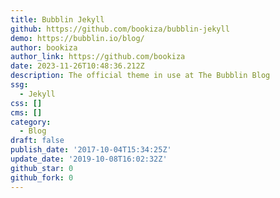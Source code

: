 ```yaml
---
title: Bubblin Jekyll
github: https://github.com/bookiza/bubblin-jekyll
demo: https://bubblin.io/blog/
author: bookiza
author_link: https://github.com/bookiza
date: 2023-11-26T10:48:36.212Z
description: The official theme in use at The Bubblin Blog
ssg:
  - Jekyll
css: []
cms: []
category:
  - Blog
draft: false
publish_date: '2017-10-04T15:34:25Z'
update_date: '2019-10-08T16:02:32Z'
github_star: 0
github_fork: 0
---
```

